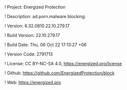 ! Project: Energized Protection

! Description: ad.porn.malware blocking.

! Version: 6.32.0810.22.10.279.17

! Build Version: 22.10.279.17

! Build Date: Thu, 06 Oct 22 17:13:27 +06

! Version Code: 2791713

! License: CC BY-NC-SA 4.0, https://energized.pro/license

! Github: https://github.com/EnergizedProtection/block

! Web: https://energized.pro
